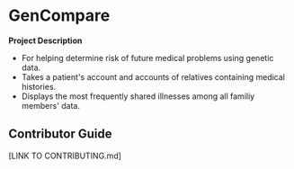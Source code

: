 # GenCompare  

__Project Description__  
  + For helping determine risk of future medical problems using genetic data.  
  + Takes a patient's account and accounts of relatives containing medical histories.  
  + Displays the most frequently shared illnesses among all familiy members' data.  
## Contributor Guide  
[LINK TO CONTRIBUTING.md]
